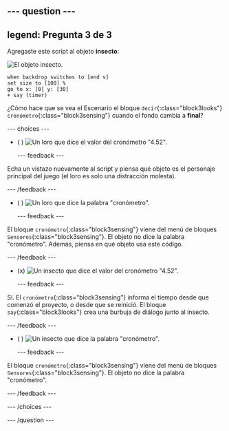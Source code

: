 --- question ---
---
legend: Pregunta 3 de 3
---

Agregaste este script al objeto **insecto**:

![El objeto insecto.](images/bug-sprite.png)

```blocks3
when backdrop switches to [end v]
set size to [100] % 
go to x: [0] y: [30] 
+ say (timer) 
```

¿Cómo hace que se vea el Escenario el bloque `decir`{:class="block3looks"} `cronómetro`{:class="block3sensing"} cuando el fondo cambia a **final**?

--- choices ---

- ( ) ![Un loro que dice el valor del cronómetro "4.52".](images/quiz_parrot_number.png)

  --- feedback ---

Echa un vistazo nuevamente al script y piensa qué objeto es el personaje principal del juego (el loro es solo una distracción molesta).

  --- /feedback ---

- ( ) ![Un loro que dice la palabra "cronómetro".](images/quiz_parrot_timer.png)

  --- feedback ---

El bloque `cronómetro`{:class="block3sensing"} viene del menú de bloques `Sensores`{:class="block3sensing"}. El objeto no dice la palabra "cronómetro". Además, piensa en qué objeto usa este código.

  --- /feedback ---

- (x) ![Un insecto que dice el valor del cronómetro "4.52".](images/quiz_bug_number.png)

  --- feedback ---

Sí. El `cronómetro`{:class="block3sensing"} informa el tiempo desde que comenzó el proyecto, o desde que se reinició. El bloque `say`{:class="block3looks"} crea una burbuja de diálogo junto al insecto.

  --- /feedback ---

- ( ) ![Un insecto que dice la palabra "cronómetro".](images/quiz_bug_timer.png)

  --- feedback ---

El bloque `cronómetro`{:class="block3sensing"} viene del menú de bloques `Sensores`{:class="block3sensing"}. El objeto no dice la palabra "cronómetro".

  --- /feedback ---

--- /choices ---

--- /question ---






